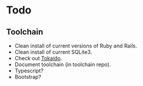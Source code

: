 # Todo

## Toolchain

* Clean install of current versions of Ruby and Rails.
* Clean install of current SQLite3.
* Check out [Tokaido](https://github.com/tokaido/tokaidoapp).
* Document toolchain (in toolchain repo).
* Typescript?
* Bootstrap?
